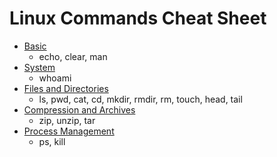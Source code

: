 # Linux Commands Cheat Sheet

* [Basic](/Basic.md)
  * echo, clear, man
* [System](/System.md)
  * whoami
* [Files and Directories](/Files_and_Directories.md)
  * ls, pwd, cat, cd, mkdir, rmdir, rm, touch, head, tail
* [Compression and Archives](/Compression_and_Archives.md)
  * zip, unzip, tar
* [Process Management](/Process_Management.md)
  * ps, kill
